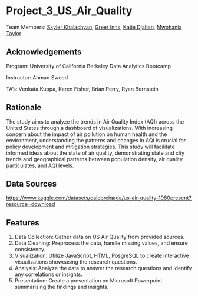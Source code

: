 # Project_3_US_Air_Quality
Team Members: [Skyler Khalachyan](https://github.com/SkylerKhalachyan), [Greer Inns](https://github.com/greerinns), [Katie Djahan](https://github.com/katiedjahan), [Mwohania Taylor](https://github.com/nia12taylor)
## Acknowledgements
Program: University of California Berkeley Data Analytics Bootcamp

Instructor: Ahmad Sweed

TA’s: Venkata Kuppa, Karen Fisher, Brian Perry, Ryan Bernstein
## Rationale
The study aims to analyze the trends in Air Quality Index (AQI) across the United States through a dashboard of visualizations. With increasing concern about the impact of air pollution on human health and the environment, understanding the patterns and changes in AQI is crucial for policy development and mitigation strategies. This study will facilitate informed ideas about the state of air quality, demonstrating state and city trends and geographical patterns between population density, air quality particulates, and AQI levels.
## Data Sources
https://www.kaggle.com/datasets/calebreigada/us-air-quality-1980present?resource=download
## Features
1. Data Collection: Gather data on US Air Quality from provided sources.
2. Data Cleaning: Preprocess the data, handle missing values, and ensure consistency.
3. Visualization: Utilize JavaScript, HTML, PosgreSQL to create interactive visualizations showcasing the research questions.
4. Analysis: Analyze the data to answer the research questions and identify any correlations or insights.
5. Presentation: Create a presentation on Microsoft Powerpoint summarising the findings and insights.
